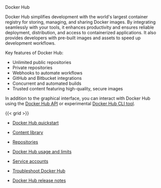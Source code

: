 Docker Hub


Docker Hub simplifies development with the world's largest container registry
for storing, managing, and sharing Docker images. By integrating seamlessly with
your tools, it enhances productivity and ensures reliable deployment,
distribution, and access to containerized applications. It also provides
developers with pre-built images and assets to speed up development workflows.

Key features of Docker Hub:

* Unlimited public repositories
* Private repositories
* Webhooks to automate workflows
* GitHub and Bitbucket integrations
* Concurrent and automated builds
* Trusted content featuring high-quality, secure images

In addition to the graphical interface, you can interact with Docker Hub using
the [Docker Hub API](../../reference/api/hub/latest.md) or experimental [Docker
Hub CLI tool](https://github.com/docker/hub-tool#readme).

{{< grid >}}



- [Docker Hub quickstart](https://docs.docker.com/docker-hub/quickstart/)

- [Content library](https://docs.docker.com/docker-hub/image-library/)

- [Repositories](https://docs.docker.com/docker-hub/repos/)

- [Docker Hub usage and limits](https://docs.docker.com/docker-hub/usage/)

- [Service accounts](https://docs.docker.com/docker-hub/service-accounts/)

- [Troubleshoot Docker Hub](https://docs.docker.com/docker-hub/troubleshoot/)

- [Docker Hub release notes](https://docs.docker.com/docker-hub/release-notes/)
